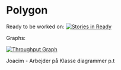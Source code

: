 # Polygon
Ready to be worked on:
[![Stories in Ready](https://badge.waffle.io/you7inho/Polygon.png?label=ready&title=Ready)](http://waffle.io/you7inho/Polygon)

Graphs: 

[![Throughput Graph](https://graphs.waffle.io/you7inho/Polygon/throughput.svg)](https://waffle.io/you7inho/Polygon/metrics/throughput) 

Joacim - Arbejder på Klasse diagrammer p.t
